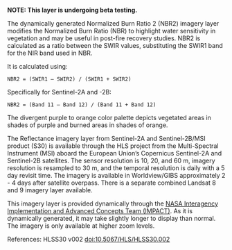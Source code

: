 **NOTE: This layer is undergoing beta testing.**

The dynamically generated Normalized Burn Ratio 2 (NBR2) imagery layer modifies the Normalized Burn Ratio (NBR) to highlight water sensitivity in vegetation and may be useful in post-fire recovery studies. NBR2 is calculated as a ratio between the SWIR values, substituting the SWIR1 band for the NIR band used in NBR.

It is calculated using:

`NBR2 = (SWIR1 – SWIR2) / (SWIR1 + SWIR2)`

Specifically for Sentinel-2A and -2B:

`NBR2 = (Band 11 – Band 12) / (Band 11 + Band 12)`

The divergent purple to orange color palette depicts vegetated areas in shades of purple and burned areas in shades of orange.

The Reflectance imagery layer from Sentinel-2A and Sentinel-2B/MSI product (S30) is available through the HLS project from the Multi-Spectral Instrument (MSI) aboard the European Union’s Copernicus Sentinel-2A and Sentinel-2B satellites. The sensor resolution is 10, 20, and 60 m, imagery resolution is resampled to 30 m, and the temporal resolution is daily with a 5 day revisit time. The imagery is available in Worldview/GIBS approximately 2 - 4 days after satellite overpass. There is a separate combined Landsat 8 and 9 imagery layer available.

This imagery layer is provided dynamically through the [NASA Interagency Implementation and Advanced Concepts Team (IMPACT)](https://earthdata.nasa.gov/esds/impact). As it is dynamically generated, it may take slightly longer to display than normal. The imagery is only available at higher zoom levels.

References: HLSS30 v002 [doi:10.5067/HLS/HLSS30.002](https://doi.org/10.5067/HLS/HLSS30.002)